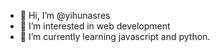 - 👋 Hi, I’m @yihunasres
- 👀 I’m interested in web development
- 🌱 I’m currently learning javascript and python.

<!---
yihunasres/yihunasres is a ✨ special ✨ repository because its `README.md` (this file) appears on your GitHub profile.
You can click the Preview link to take a look at your changes.
--->
